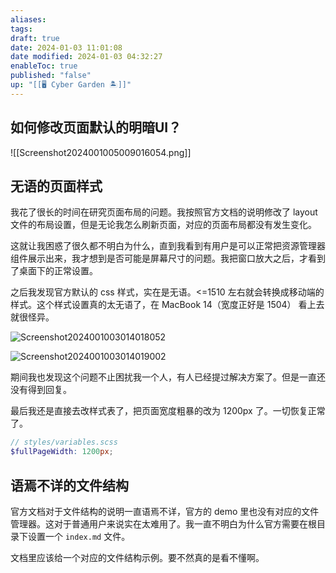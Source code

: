 ```yaml
---
aliases: 
tags: 
draft: true
date: 2024-01-03 11:01:08
date modified: 2024-01-03 04:32:27
enableToc: true
published: "false"
up: "[[🖥️ Cyber Garden 🏝️]]"
---
```

## 如何修改页面默认的明暗UI？
![[Screenshot2024001005009016054.png]]
## 无语的页面样式

我花了很长的时间在研究页面布局的问题。我按照官方文档的说明修改了 layout 文件的布局设置，但是无论我怎么刷新页面，对应的页面布局都没有发生变化。

这就让我困惑了很久都不明白为什么，直到我看到有用户是可以正常把资源管理器组件展示出来，我才想到是否可能是屏幕尺寸的问题。我把窗口放大之后，才看到了桌面下的正常设置。

之后我发现官方默认的 css 样式，实在是无语。<=1510 左右就会转换成移动端的样式。这个样式设置真的太无语了，在 MacBook 14（宽度正好是 1504） 看上去就很怪异。

![Screenshot2024001003014018052](https://pic.237484.xyz/uPic/Screenshot2024001003014018052.png)

![Screenshot2024001003014019002](https://pic.237484.xyz/uPic/Screenshot2024001003014019002.png)

期间我也发现这个问题不止困扰我一个人，有人已经提过解决方案了。但是一直还没有得到回复。

最后我还是直接去改样式表了，把页面宽度粗暴的改为 1200px 了。一切恢复正常了。

```scss
// styles/variables.scss
$fullPageWidth: 1200px; 
```

## 语焉不详的文件结构

官方文档对于文件结构的说明一直语焉不详，官方的 demo 里也没有对应的文件管理器。这对于普通用户来说实在太难用了。我一直不明白为什么官方需要在根目录下设置一个 `index.md` 文件。

文档里应该给一个对应的文件结构示例。要不然真的是看不懂啊。
